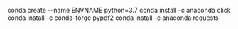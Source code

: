 conda create --name ENVNAME python=3.7
conda install -c anaconda click 
conda install -c conda-forge pypdf2 
conda install -c anaconda requests